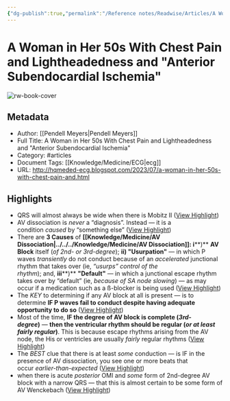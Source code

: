 ```yaml
---
{"dg-publish":true,"permalink":"/Reference notes/Readwise/Articles/A Woman in Her 50s With Chest Pain and Lightheadedness and Anterior Subendocardial Ischemia/"}
---
```


# A Woman in Her 50s With Chest Pain and Lightheadedness and "Anterior Subendocardial Ischemia"

![rw-book-cover](https://blogger.googleusercontent.com/img/b/R29vZ2xl/AVvXsEiI_kCxJFCsZumQERI8ItX8kbFjGr19vERZYLirVh_2O6GzlB9w3cp31jIaWUcBmMQSkqvfwLhDujNtey9hm1F5fdd-3yduiVJkiXxyx4liQPq24vsoNB5OyPPfpw6cRtCLmhW2iJ-D_Vp6FsUqYRQGBNNOMd0Wvzu1DDSjPrnQlLHAYBISzQoUZbcrFwHh/w1200-h630-p-k-no-nu/ed1.jpg)

## Metadata
- Author: [[Pendell Meyers\|Pendell Meyers]]
- Full Title: A Woman in Her 50s With Chest Pain and Lightheadedness and "Anterior Subendocardial Ischemia"
- Category: #articles
- Document Tags: [[Knowledge/Medicine/ECG\|ecg]] 
- URL: http://hqmeded-ecg.blogspot.com/2023/07/a-woman-in-her-50s-with-chest-pain-and.html

## Highlights
- QRS will almost always be wide when there is Mobitz II ([View Highlight](https://read.readwise.io/read/01h7q5rgw3ny92vemtj86eb8nz))
- AV dissociation is *never* a “diagnosis”. Instead — it is a condition *caused* by “something else” ([View Highlight](https://read.readwise.io/read/01h7q5s7kxeh0p2q3e189p7aw5))
- There are **3 Causes** of **[[Knowledge/Medicine/AV Dissociation\|../../../Knowledge/Medicine/AV Dissociation]]: i****)** **AV Block** itself (*of 2nd- or 3rd-degree*); **ii) "Usurpation"** — in which P waves *transiently* do not conduct because of an *accelerated* junctional rhythm that takes over (ie, *“usurps” control of the rhythm*); and, **iii****)** **"Default"** — in which a junctional escape rhythm takes over by “default” (ie, *because of SA node slowing*) — as may occur if a medication such as a ß-blocker is being used ([View Highlight](https://read.readwise.io/read/01h7q5sszczg37qe1sr6qvw7dg))
- The *KEY* to determining if any AV block at all is present — is to determine **IF P waves fail to conduct despite having adequate opportunity to do so** ([View Highlight](https://read.readwise.io/read/01h7q5wf9wjr80qte2ayn95fbf))
- Most of the time, **IF the degree of AV block is complete (***3rd-degree***)** — **then the ventricular rhythm should be regular (***or at least fairly regular***)**. This is because escape rhythms arising from the AV node, the His or ventricles are usually *fairly* regular rhythms ([View Highlight](https://read.readwise.io/read/01h7q5ydy45jmresfm7qq8kpak))
- The *BEST* clue that there is at least *some* conduction — is IF in the presence of AV dissociation, you see one or more beats that occur *earlier-than-expected* ([View Highlight](https://read.readwise.io/read/01h7q6186kh71kkac8kngdq08v))
- when there is acute *posterior* OMI and *some* form of 2nd-degree AV block with a narrow QRS — that this is almost certain to be some form of AV Wenckebach ([View Highlight](https://read.readwise.io/read/01h7q63673k711jfnj7bb7p285))
